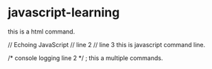 # javascript-learning
 <!---- Js Code -------> this is a html command.

  // Echoing JavaScript
        // line 2
        // line 3
this is javascript command line.

/*
console logging 
line 2
*/ ; this a multiple commands.